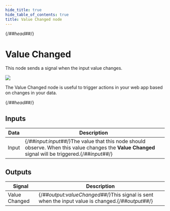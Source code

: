 ```yaml
---
hide_title: true
hide_table_of_contents: true
title: Value Changed node
---
```


{/*##head##*/}

# Value Changed

This node sends a <span className="ndl-signal">signal</span> when the input value changes.

<div className="ndl-image-with-background l">

![](/nodes/logic/value-changed/valuechanged_node.png)

</div>

The <span className="ndl-node">Value Changed</span> node is useful to trigger actions in your web app based on changes in your data.

{/*##head##*/}

## Inputs

| Data                                    | Description                                                                                                                                  |
| --------------------------------------- | -------------------------------------------------------------------------------------------------------------------------------------------- |
| <span className="ndl-data">Input</span> | {/*##input:input##*/}The value that this node should observe. When this value changes the **Value Changed** signal will be triggered.{/*##input##*/} |

## Outputs

| Signal                                            | Description                                                                               |
| ------------------------------------------------- | ----------------------------------------------------------------------------------------- |
| <span className="ndl-signal">Value Changed</span> | {/*##output:valueChanged##*/}This signal is sent when the input value is changed.{/*##output##*/} |
